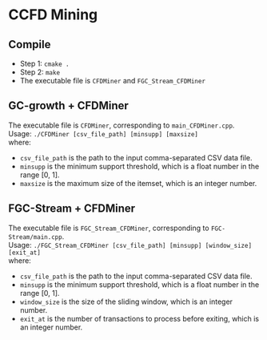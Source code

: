 # CCFD Mining

## Compile
- Step 1: `cmake .`  
- Step 2: `make`
- The executable file is `CFDMiner` and `FGC_Stream_CFDMiner`

## GC-growth + CFDMiner
The executable file is `CFDMiner`, corresponding to `main_CFDMiner.cpp`.  
Usage: `./CFDMiner [csv_file_path] [minsupp] [maxsize]`  
where:
- `csv_file_path` is the path to the input comma-separated CSV data file.
- `minsupp` is the minimum support threshold, which is a float number in the range [0, 1].
- `maxsize` is the maximum size of the itemset, which is an integer number.

## FGC-Stream + CFDMiner
The executable file is `FGC_Stream_CFDMiner`, corresponding to `FGC-Stream/main.cpp`.  
Usage: `./FGC_Stream_CFDMiner [csv_file_path] [minsupp] [window_size] [exit_at]`  
where:
- `csv_file_path` is the path to the input comma-separated CSV data file.
- `minsupp` is the minimum support threshold, which is a float number in the range [0, 1].
- `window_size` is the size of the sliding window, which is an integer number.
- `exit_at` is the number of transactions to process before exiting, which is an integer number.